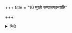 +++
title = "10 मुख्ये सम्पातमवनयति"

+++

<details><summary>थिते</summary>

मुख्ये सम्पातमवनयति १०
</details>

